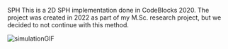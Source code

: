 SPH
This is a 2D SPH implementation done in CodeBlocks 2020. The project was created in 2022 as part of my M.Sc. research project, but we decided to not continue with this method.

![simulationGIF](https://github.com/arthurgonze/SPH/blob/main/2D%20SPH.gif)
